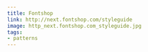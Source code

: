 ```yaml
---
title: Fontshop
link: http://next.fontshop.com/styleguide
image: http_next.fontshop.com_styleguide.jpg
tags:
- patterns
---
```

